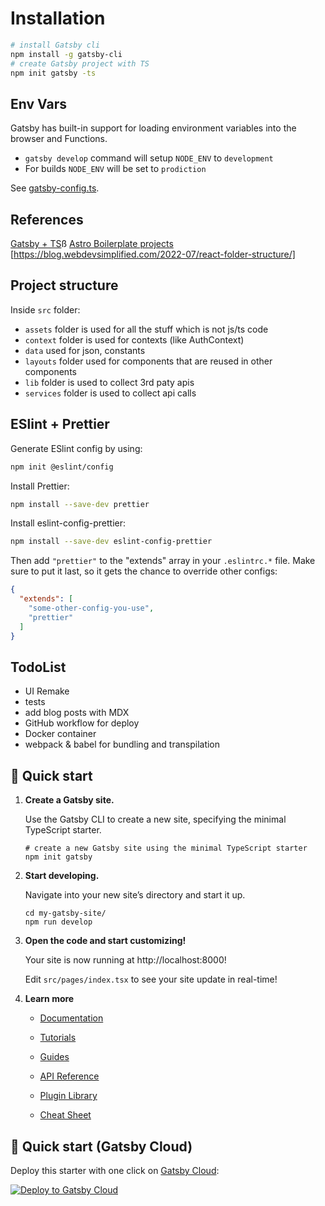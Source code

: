 # Installation

```bash
# install Gatsby cli
npm install -g gatsby-cli
# create Gatsby project with TS
npm init gatsby -ts
```

## Env Vars

Gatsby has built-in support for loading environment variables into the browser and Functions.

- `gatsby develop` command will setup `NODE_ENV` to `development`
- For builds `NODE_ENV` will be set to `prodiction`

See [gatsby-config.ts](./gatsby-config.ts).

## References

[Gatsby + TS](https://www.gatsbyjs.com/docs/how-to/custom-configuration/typescript/)ß
[Astro Boilerplate projects](https://github.com/ixartz/Astro-boilerplate)
[https://blog.webdevsimplified.com/2022-07/react-folder-structure/]

## Project structure

Inside `src` folder:

- `assets` folder is used for all the stuff which is not js/ts code
- `context` folder is used for contexts (like AuthContext)
- `data` used for json, constants
- `layouts` folder used for components that are reused in other components
- `lib` folder is used to collect 3rd paty apis
- `services` folder is used to collect api calls

## ESlint + Prettier

Generate ESlint config by using:
```bash
npm init @eslint/config
```
Install Prettier:
```bash
npm install --save-dev prettier
```

Install eslint-config-prettier:
```bash
npm install --save-dev eslint-config-prettier
```
Then add `"prettier"` to the "extends" array in your `.eslintrc.*` file. Make sure to put it last, so it gets the chance to override other configs:
```json
{
  "extends": [
    "some-other-config-you-use",
    "prettier"
  ]
}
```

## TodoList

- UI Remake
- tests
- add blog posts with MDX
- GitHub workflow for deploy
- Docker container
- webpack & babel for bundling and transpilation

## 🚀 Quick start

1.  **Create a Gatsby site.**

    Use the Gatsby CLI to create a new site, specifying the minimal TypeScript starter.

    ```shell
    # create a new Gatsby site using the minimal TypeScript starter
    npm init gatsby
    ```

2.  **Start developing.**

    Navigate into your new site’s directory and start it up.

    ```shell
    cd my-gatsby-site/
    npm run develop
    ```

3.  **Open the code and start customizing!**

    Your site is now running at http://localhost:8000!

    Edit `src/pages/index.tsx` to see your site update in real-time!

4.  **Learn more**

    - [Documentation](https://www.gatsbyjs.com/docs/?utm_source=starter&utm_medium=readme&utm_campaign=minimal-starter-ts)

    - [Tutorials](https://www.gatsbyjs.com/tutorial/?utm_source=starter&utm_medium=readme&utm_campaign=minimal-starter-ts)

    - [Guides](https://www.gatsbyjs.com/tutorial/?utm_source=starter&utm_medium=readme&utm_campaign=minimal-starter-ts)

    - [API Reference](https://www.gatsbyjs.com/docs/api-reference/?utm_source=starter&utm_medium=readme&utm_campaign=minimal-starter-ts)

    - [Plugin Library](https://www.gatsbyjs.com/plugins?utm_source=starter&utm_medium=readme&utm_campaign=minimal-starter-ts)

    - [Cheat Sheet](https://www.gatsbyjs.com/docs/cheat-sheet/?utm_source=starter&utm_medium=readme&utm_campaign=minimal-starter-ts)

## 🚀 Quick start (Gatsby Cloud)

Deploy this starter with one click on [Gatsby Cloud](https://www.gatsbyjs.com/cloud/):

[<img src="https://www.gatsbyjs.com/deploynow.svg" alt="Deploy to Gatsby Cloud">](https://www.gatsbyjs.com/dashboard/deploynow?url=https://github.com/gatsbyjs/gatsby-starter-minimal-ts)
